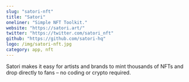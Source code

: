 ```yaml
---
slug: "satori-nft"
title: "Satori"
oneliner: "Simple NFT Toolkit."
website: "https://satori.art/"
twitter: "https://twitter.com/satori_nft"
github: "https://github.com/satori-hq"
logo: /img/satori-nft.jpg
category: app, nft
---
```


Satori makes it easy for artists and brands to mint thousands of NFTs and drop directly to fans – no coding or crypto required.
